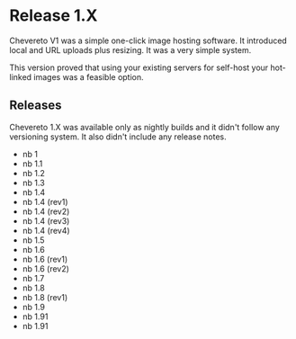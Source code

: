 # Release 1.X

Chevereto V1 was a simple one-click image hosting software. It introduced local and URL uploads plus resizing. It was a very simple system.

This version proved that using your existing servers for self-host your hot-linked images was a feasible option.

## Releases

Chevereto 1.X was available only as nightly builds and it didn't follow any versioning system. It also didn't include any release notes.

- nb 1
- nb 1.1
- nb 1.2
- nb 1.3
- nb 1.4
- nb 1.4 (rev1)
- nb 1.4 (rev2)
- nb 1.4 (rev3)
- nb 1.4 (rev4)
- nb 1.5
- nb 1.6
- nb 1.6 (rev1)
- nb 1.6 (rev2)
- nb 1.7
- nb 1.8
- nb 1.8 (rev1)
- nb 1.9
- nb 1.91
- nb 1.91
